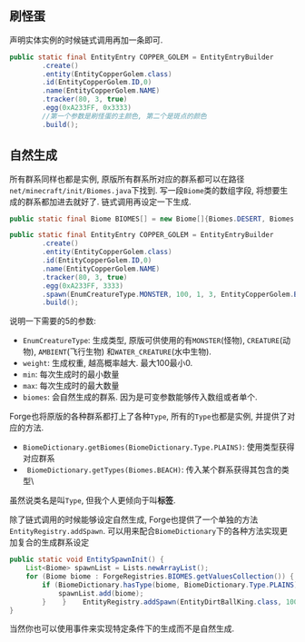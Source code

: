## 刷怪蛋
声明实体实例的时候链式调用再加一条即可.
```java
public static final EntityEntry COPPER_GOLEM = EntityEntryBuilder  
        .create()  
        .entity(EntityCopperGolem.class)  
        .id(EntityCopperGolem.ID,0)  
        .name(EntityCopperGolem.NAME)  
        .tracker(80, 3, true)  
        .egg(0xA233FF, 0x3333)
        //第一个参数是刷怪蛋的主颜色, 第二个是斑点的颜色  
        .build();
```

## 自然生成
所有群系同样也都是实例, 原版所有群系所对应的群系都可以在路径`net/minecraft/init/Biomes.java`下找到. 写一段`Biome`类的数组字段, 将想要生成的群系都加进去就好了. 链式调用再设定一下生成.
```java
public static final Biome BIOMES[] = new Biome[]{Biomes.DESERT, Biomes.BEACH, Biomes.BEACH};
```
```java
public static final EntityEntry COPPER_GOLEM = EntityEntryBuilder  
        .create()  
        .entity(EntityCopperGolem.class)  
        .id(EntityCopperGolem.ID,0)  
        .name(EntityCopperGolem.NAME)  
        .tracker(80, 3, true)  
        .egg(0xA233FF, 3333)  
        .spawn(EnumCreatureType.MONSTER, 100, 1, 3, EntityCopperGolem.BIOMES)  
        .build();
```
说明一下需要的5的参数:
- `EnumCreatureType`: 生成类型, 原版可供使用的有`MONSTER`(怪物), `CREATURE`(动物), `AMBIENT`(飞行生物) 和`WATER_CREATURE`(水中生物).
- `weight`: 生成权重, 越高概率越大. 最大100最小0.
- `min`: 每次生成时的最小数量
- `max`: 每次生成时的最大数量
- `biomes`: 会自然生成的群系. 因为是可变参数能够传入数组或者单个.

Forge也将原版的各种群系都打上了各种`Type`, 所有的`Type`也都是实例, 并提供了对应的方法.
- `BiomeDictionary.getBiomes(BiomeDictionary.Type.PLAINS)`: 使用类型获得对应群系
- ` BiomeDictionary.getTypes(Biomes.BEACH)`: 传入某个群系获得其包含的类型\

虽然说类名是叫`Type`, 但我个人更倾向于叫**标签**.

除了链式调用的时候能够设定自然生成, Forge也提供了一个单独的方法`EntityRegistry.addSpawn`. 可以用来配合`BiomeDictionary`下的各种方法实现更加复合的生成群系设定
```java
public static void EntitySpawnInit() {  
    List<Biome> spawnList = Lists.newArrayList();  
    for (Biome biome : ForgeRegistries.BIOMES.getValuesCollection()) {  
        if (BiomeDictionary.hasType(biome, BiomeDictionary.Type.PLAINS) || BiomeDictionary.hasType(biome, BiomeDictionary.Type.COLD)) {  
            spawnList.add(biome);  
        }    }    EntityRegistry.addSpawn(EntityDirtBallKing.class, 100, 1, 3, EnumCreatureType.MONSTER, spawnList.toArray(new Biome[0]));  
}
```

当然你也可以使用事件来实现特定条件下的生成而不是自然生成.